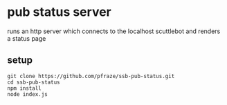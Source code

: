 # pub status server

runs an http server which connects to the localhost scuttlebot and renders a status page

## setup

```
git clone https://github.com/pfraze/ssb-pub-status.git
cd ssb-pub-status
npm install
node index.js
```